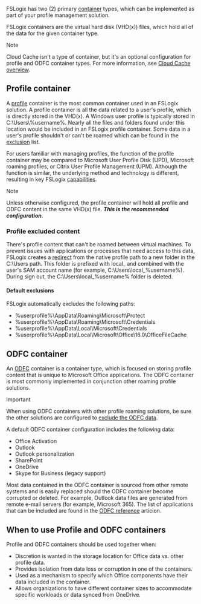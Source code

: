 FSLogix has two (2) primary [container](/fslogix/concepts-fslogix-terminology) types, which can be implemented as part of your profile management solution.

FSLogix containers are the virtual hard disk (VHD(x)) files, which hold all of the data for the given container type.

> [!NOTE]
> Cloud Cache isn't a type of container, but it's an optional configuration for profile and ODFC container types. For more information, see [Cloud Cache overview](/fslogix/concepts-fslogix-cloud-cache).

## Profile container

A [profile](/fslogix/concepts-fslogix-terminology) container is the most common container used in an FSLogix solution. A profile container is all the data related to a user's profile, which is directly stored in the VHD(x). A Windows user profile is typically stored in C:\\Users\\%username%. Nearly all the files and folders found under this location would be included in an FSLogix profile container. Some data in a user's profile shouldn't or can't be roamed which can be found in the [exclusion](/fslogix/concepts-container-types#default-exclusions) list.

For users familiar with managing profiles, the function of the profile container may be compared to Microsoft User Profile Disk (UPD), Microsoft roaming profiles, or Citrix User Profile Management (UPM). Although the function is similar, the underlying method and technology is different, resulting in key FSLogix [capabilities](/fslogix/overview-what-is-fslogix#key-capabilities).

> [!NOTE]
> Unless otherwise configured, the profile container will hold all profile and ODFC content in the same VHD(x) file. ***This is the recommended configuration.***

### Profile excluded content

There's profile content that can't be roamed between virtual machines. To prevent issues with applications or processes that need access to this data, FSLogix creates a [redirect](/fslogix/concepts-fslogix-terminology) from the native profile path to a new folder in the C:\\Users path. This folder is prefixed with local\_ and combined with the user's SAM account name (for example, C:\\Users\\local\_%username%). During sign out, the C:\\Users\\local\_%username% folder is deleted.

#### Default exclusions

FSLogix automatically excludes the following paths:

 -  %userprofile%\\AppData\\Roaming\\Microsoft\\Protect
 -  %userprofile%\\AppData\\Roaming\\Microsoft\\Credentials
 -  %userprofile%\\AppData\\Local\\Microsoft\\Credentials
 -  %userprofile%\\AppData\\Local\\Microsoft\\Office\\16.0\\OfficeFileCache

## ODFC container

An [ODFC](/fslogix/concepts-fslogix-terminology) container is a container type, which is focused on storing profile content that is unique to Microsoft Office applications. The ODFC container is most commonly implemented in conjunction other roaming profile solutions.

> [!IMPORTANT]
> When using ODFC containers with other profile roaming solutions, be sure the other solutions are configured to [exclude the ODFC data](/fslogix/tutorial-configure-odfc-containers#exclusions-for-third-party-roaming-profiles).

A default ODFC container configuration includes the following data:

 -  Office Activation
 -  Outlook
 -  Outlook personalization
 -  SharePoint
 -  OneDrive
 -  Skype for Business (legacy support)

Most data contained in the ODFC container is sourced from other remote systems and is easily replaced should the ODFC container become corrupted or deleted. For example, Outlook data files are generated from remote e-mail servers (for example, Microsoft 365). The list of applications that can be included are found in the [ODFC reference](/fslogix/reference-configuration-settings?tabs=odfc#tabpanel_1_odfc) articion.

## When to use Profile and ODFC containers

Profile and ODFC containers should be used together when:

 -  Discretion is wanted in the storage location for Office data vs. other profile data.
 -  Provides isolation from data loss or corruption in one of the containers.
 -  Used as a mechanism to specify which Office components have their data included in the container.
 -  Allows organizations to have different container sizes to accommodate specific workloads or data synced from OneDrive.
